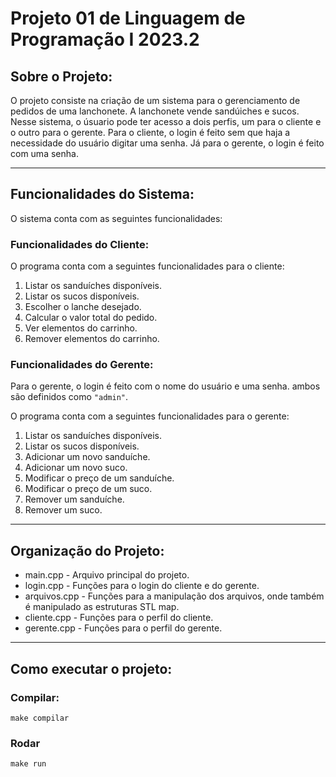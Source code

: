 # Projeto 01 de Linguagem de Programação I 2023.2

## Sobre o Projeto:
O projeto consiste na criação de um sistema para o gerenciamento de pedidos de uma
lanchonete. A lanchonete vende sandúiches e sucos. Nesse sistema, o úsuario pode ter
acesso a dois perfis, um para o cliente e o outro para o gerente. Para o cliente, o login é feito sem que haja a necessidade do usuário digitar uma senha. Já para o gerente, o login é feito com uma senha.

---

## Funcionalidades do Sistema:
O sistema conta com as seguintes funcionalidades:

### **Funcionalidades do Cliente:**
O programa conta com a seguintes funcionalidades para o cliente:
1. Listar os sanduíches disponíveis.
2. Listar os sucos disponíveis.
3. Escolher o lanche desejado.
4. Calcular o valor total do pedido.
5. Ver elementos do carrinho.
6. Remover elementos do carrinho.

### **Funcionalidades do Gerente:**
Para o gerente, o login é feito com o nome do usuário e uma senha. ambos são
definidos como `"admin"`.

O programa conta com a seguintes funcionalidades para o gerente:
1. Listar os sanduíches disponíveis.
2. Listar os sucos disponíveis.
3. Adicionar um novo sanduíche.
4. Adicionar um novo suco.
5. Modificar o preço de um sanduíche.
6. Modificar o preço de um suco.
7. Remover um sanduíche.
8. Remover um suco.

---

## Organização do Projeto:
* main.cpp - Arquivo principal do projeto.
* login.cpp - Funções para o login do cliente e do gerente.
* arquivos.cpp - Funções para a manipulação dos arquivos, onde também é manipulado as
estruturas STL map.
* cliente.cpp - Funções para o perfil do cliente.
* gerente.cpp - Funções para o perfil do gerente.

---

## Como executar o projeto:
### **Compilar:**
    make compilar
### **Rodar**
    make run